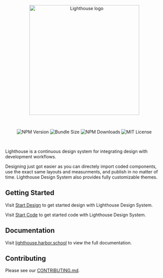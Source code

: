 <p align="center">
  <a href="https://lighthouse.harbor.school/">
    <img src="https://lighthouse.harbor.school/static/images/brand/logo.png" width="350px" alt="Lighthouse logo">
  </a>
</p>
<br />

<p align="center">
  <img alt="NPM Version" src="https://badgen.net/npm/v/@harborschool/lighthouse"/>
  <img alt="Bundle Size" src="https://badgen.net/bundlephobia/minzip/@harborschool/lighthouse"/>
  <img alt="NPM Downloads" src="https://img.shields.io/npm/dm/@harborschool/lighthouse.svg?style=flat"/>
  <img alt="MIT License" src="https://img.shields.io/github/license/harbor-school/lighthouse"/>
</p>
<br />

Lighthouse is a continuous design system for integrating design with development workflows.

Designing just got easier as you can directely import coded components, use the exact same layouts and measurments, and publish in no matter of time. Lighthouse Design System also provides fully customizable themes.

## Getting Started

Visit <a aria-label="lighthouse getting started" href="https://lighthouse.harbor.school/getting-started/start-design/">Start Design</a> to get started design with Lighthouse Design System.

Visit <a aria-label="lighthouse getting started" href="https://lighthouse.harbor.school/getting-started/start-code/">Start Code</a> to get started code with Lighthouse Design System.

## Documentation

Visit [lighthouse.harbor.school](https://lighthouse.harbor.school) to view the full documentation.

## Contributing

Please see our [CONTRIBUTING.md](/CONTRIBUTING.md).